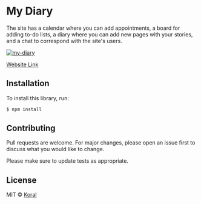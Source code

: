 

# My Diary

The site has a calendar where you can add appointments, a board for adding to-do lists, a diary where you can add new pages with your stories, and a chat to correspond with the site's users.

[![my-diary](https://user-images.githubusercontent.com/61585370/185786313-ec0bcaff-aafc-4a3a-98fc-45a3412c6fd0.png)](https://my-diary-web.netlify.app/) 


[Website Link](https://my-diary-web.netlify.app/) 

## Installation

To install this library, run:

```bash
$ npm install
```


## Contributing
Pull requests are welcome. For major changes, please open an issue first to discuss what you would like to change.

Please make sure to update tests as appropriate.

## License
MIT © [Koral](LICENSES.md)

